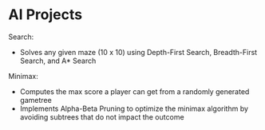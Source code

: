 AI Projects
===========

Search:
* Solves any given maze (10 x 10) using Depth-First Search, Breadth-First Search, and A* Search

Minimax:
* Computes the max score a player can get from a randomly generated gametree
* Implements Alpha-Beta Pruning to optimize the minimax algorithm by avoiding subtrees that do not impact the outcome 
